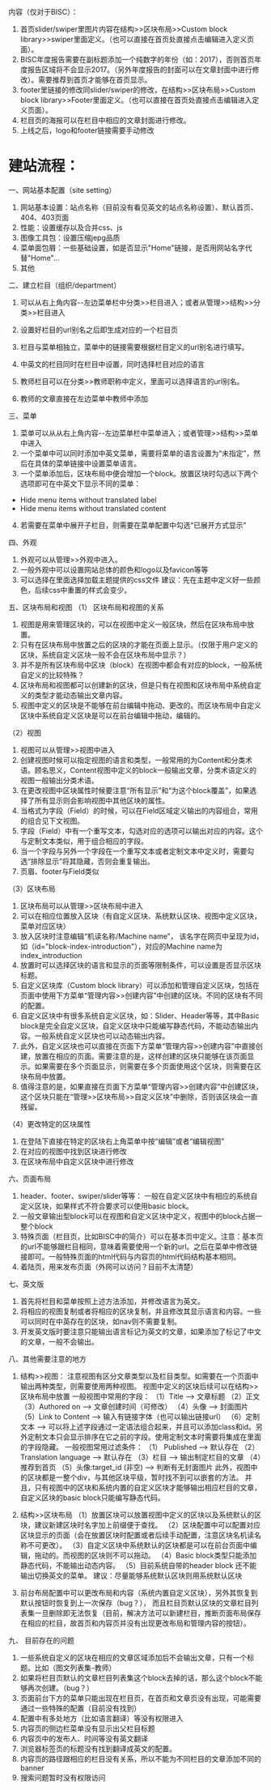 内容（仅对于BISC）：
1. 首页slider/swiper里图片内容在结构>>区块布局>>Custom block library>>swiper里面定义。（也可以直接在首页处直接点击编辑进入定义页面）。
2. BISC年度报告需要在副标题添加一个纯数字的年份（如：2017），否则首页年度报告区域将不会显示2017。（另外年度报告的封面可以在文章封面中进行修改）。需要推荐到首页才能够在首页显示。
3. footer里链接的修改同slider/swiper的修改，在结构>>区块布局>>Custom block library>>Footer里面定义。（也可以直接在首页处直接点击编辑进入定义页面）。
4. 栏目页的海报可以在栏目中相应的文章封面进行修改。
5. 上线之后，logo和footer链接需要手动修改


# 建站流程：
一、网站基本配置（site setting）
1. 网站基本设置：站点名称（目前没有看见英文的站点名称设置）、默认首页、404、403页面
2. 性能：设置缓存以及合并css、js
3. 图像工具包：设置压缩jepg品质
4. 菜单面包屑：一些基础设置，如是否显示"Home"链接，是否用网站名字代替"Home"...
5. 其他

二、建立栏目（组织/department）
1. 可以从右上角内容--左边菜单栏中分类>>栏目进入；或者从管理>>结构>>分类>>栏目进入
2. 设置好栏目的url别名之后即生成对应的一个栏目页
3. 栏目与菜单相独立，菜单中的链接需要根据栏目定义的url别名进行填写。
4. 中英文的栏目同时在栏目中设置，同时选择栏目对应的语言

5. 教师栏目可以在分类>>教师职称中定义，里面可以选择语言的url别名。
6. 教师的文章直接在左边菜单中教师中添加

三、菜单
1. 菜单可以从从右上角内容--左边菜单栏中菜单进入；或者管理>>结构>>菜单中进入
2. 一个菜单中可以同时添加中英文菜单，需要将菜单的语言设置为“未指定”，然后在具体的菜单链接中设置菜单语言。
3. 一个菜单添加后，区块布局中便会增加一个block。放置区块时勾选以下两个选项即可在中英文下显示不同的菜单：
- Hide menu items without translated label
- Hide menu items without translated content

4. 若需要在菜单中展开子栏目，则需要在菜单配置中勾选“已展开方式显示”

四、外观
1. 外观可以从管理>>外观中进入。
2. 一般外观中可以设置网站总体的颜色和logo以及favicon等等
3. 可以选择在里面选择加载主题提供的css文件
建议：先在主题中定义好一些颜色，后续css中重置的样式会变少。

五、区块布局和视图
（1） 区块布局和视图的关系
1. 视图是用来管理区块的，可以在视图中定义一般区块，然后在区块布局中放置。
2. 只有在区块布局中放置之后的区块的才能在页面上显示。（仅限于用户定义的区块，系统自定义区块一般不会在区块布局中显示？）
3. 并不是所有区块布局中区块（block）在视图中都会有对应的block，一般系统自定义的比较特殊？
4. 区块布局和视图都可以创建新的区块，但是只有在视图和区块布局中系统自定义的类型才能动态输出文章内容。
5. 视图中定义的区块是不能够在前台编辑中拖动、更改的。而区块布局中自定义区块中系统自定义区块是可以在前台编辑中拖动，编辑的。

（2）视图
1. 视图可以从管理>>视图中进入
2. 创建视图时候可以指定视图的语言和类型，一般常用的为Content和分类术语。顾名思义，Content视图中定义的block一般输出文章，分类术语定义的视图一般输出分类术语。
3. 在更改视图中区块属性时候要注意“所有显示”和“为这个block覆盖”，如果选择了所有显示则会影响视图中其他区块的属性。
4. 当格式为字段（Field）的时候，可以在Field区域定义输出的内容组合，常用的组合见下文视图。
5. 字段（Field）中有一个重写文本，勾选对应的选项可以输出对应的内容。这个与定制文本类似，用于组合相应的字段。
6. 当一个字段与另外一个字段在一个重写文本或者定制文本中定义时，需要勾选“排除显示”将其隐藏，否则会重复输出。
7. 页眉、footer与Field类似

（3）区块布局
1. 区块布局可以从管理>>区块布局中进入
2. 可以在相应位置放入区块（有自定义区块、系统默认区块、视图中定义区块，菜单对应区块）
3. 放入区块时注意编辑“机读名称/Machine name”， 该名字在网页中呈现为id，如（id="block-index-introduction"），对应的Machine name为index_introduction
4. 放置时可以选择区块的语言和显示的页面等限制条件，可以设置是否显示区块标题。
5. 自定义区块库（Custom block library）可以添加和管理自定义区块，包括在页面中使用下方菜单“管理内容>>创建内容”中创建的区块。不同的区块有不同的配置。
6. 自定义区块中有很多系统自定义区块，如：Slider、Header等等，其中Basic block是完全自定义区块，自定义区块中只能编写静态代码，不能动态输出内容。一般系统自定义区块也可以动态输出内容。
7. 此外，自定义区块也可以直接在页面下方菜单“管理内容>>创建内容”中直接创建，放置在相应的页面。需要注意的是，这样创建的区块只能够在该页面显示。如果需要在多个页面显示，则需要在多个页面使用这个区块，则需要在区块布局中放置。
8. 值得注意的是，如果直接在页面下方菜单“管理内容>>创建内容”中创建区块，这个区块只能在“管理>>区块布局>>自定义区块”中删除，否则该区块会一直残留。

（4）更改特定的区块属性
1. 在登陆下直接在特定的区块右上角菜单中按“编辑”或者“编辑视图”
2. 在对应的视图中找到区块进行修改
3. 在区块布局中自定义区块中进行修改

六、页面布局
1. header、footer、swiper/slider等等： 一般在自定义区块中有相应的系统自定义区块，如果样式不符合要求可以使用basic block。
2. 一般文章输出型block可以在视图和自定义区块中定义，视图中的block占据一整个block
3. 特殊页面（栏目页，比如BISC中的简介）可以在基本页中定义。注意：基本页的url不能够跟栏目相同，意味着需要使用一个新的url。之后在菜单中修改链接即可。一般特殊页面的html代码与内容页的html代码结构基本相同。
4. 着陆页，用来发布页面（外网可以访问？目前不太清楚）

七、英文版
1. 首先将栏目和菜单按照上述方法添加，并修改语言为英文。
2. 将相应的视图复制或者将相应的区块复制，并且修改其显示语言和内容。一些可以同时在中英存在的区块，如nav则不需要复制。
3. 开发英文版时要注意只能输出语言标记为英文的文章，如果添加了标记了中文的文章，一般不会输出。

八、其他需要注意的地方

1. 结构>>视图：
注意视图有区分文章类型以及栏目类型。如需要在一个页面中输出两种类型，则需要使用两种视图。
视图中定义的区块后续可以在结构>>区块布局中放置
一般视图中常用的字段：
（1）Title --> 文章标题
（2）正文
（3）Authored on --> 文章创建时间（可修改）
（4）头像 --> 封面图片
（5）Link to Content --> 输入有链接字体（也可以输出链接url）
（6）定制文本 --> 可以将上述字段通过一定语法组合起来，并且可以添加class和id。另外定制文本只会显示排序在它之前的字段。使用定制文本时需要将集成在里面的字段隐藏。
一般视图常用过滤条件：
（1） Published --> 默认存在
（2）Translation language --> 默认存在
（3）栏目 --> 输出制定栏目的文章
（4）推荐到首页
（5）头像:target_id (非空) --> 判断有无封面图片
此外，视图中的区块都是一整个div，与其他区块平级，暂时找不到可以嵌套的方法。
并且，只有视图中的区块和系统内置的自定义区块才能够输出相应栏目的文章，自定义区块的basic block只能编写静态代码。

2. 结构>>区块布局
（1）放置区块可以放置视图中定义的区块以及系统默认的区块，建议新建区块时名字加上前缀便于查找。
（2）区块配置中可以配置对应区块显示的页面（会在放置区块时配置或者后续手动配置，注意区块名机读名称不可更改）。
（3）自定义区块中系统默认的区块都是可以在前台页面中编辑，拖动的。而视图的区块则不可以拖动。
（4）Basic block类型只能添加静态代码，不能输出动态内容。
（5）目前系统自带的header block 还不能输出切换英文的菜单。
建议：尽量能够系统默认区块则用系统默认区块

3. 前台布局配置中可以更改布局和内容（系统内置自定义区块），另外其恢复到默认按钮时恢复到上一次保存（bug？），
而且栏目页默认区块的文章栏目列表集一旦删除即无法恢复（目前，解决方法可以新建栏目，推断页面布局保存在相应的栏目，故首页和内容页并没有出现更改布局和管理内容的按钮）。

九、 目前存在的问题
1. 一些系统自定义的区块在相应的文章区域添加后不会输出文章，只有一个标题。比如（图文列表集-教师）
2. 如果将栏目页默认的文章栏目列表集这个block去掉的话，那么这个block不能够再次创建。（bug？）
3. 页面前台下方的菜单只能出现在栏目页，在首页和文章页没有出现，可能需要通过一些特殊的配置（目前没有找到）
4. 配置中有多处地方（比如语言翻译）等没有权限进入
5. 内容页的侧边栏菜单没有显示出父栏目标题
6. 内容页中的发布人、时间等没有英文翻译
7. 浏览器标签页的标题没有找到翻译成英文的配置。
8. 内容页的路径跟相应的栏目没有关系，所以不能为不同栏目的文章添加不同的banner
9. 搜索问题暂时没有权限访问